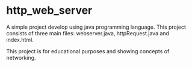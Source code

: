 http_web_server
===============
A simple project develop using java programming language. This project consists of three main files: webserver.java, httpRequest.java and index.html.

This project is for educational purposes and showing concepts of networking.
